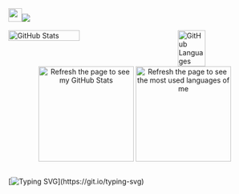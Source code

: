 <!--
**francescolonardo/francescolonardo** is a ✨ _special_ ✨ repository because its `README.md` (this file) appears on your GitHub profile.

Here are some ideas to get you started:

- 🔭 I’m currently working on ...
- 🌱 I’m currently learning ...
- 👯 I’m looking to collaborate on ...
- 🤔 I’m looking for help with ...
- 💬 Ask me about ...
- 📫 How to reach me: ...
- 😄 Pronouns: ...
- ⚡ Fun fact: ...
-->

<div align="left">
  <img src="https://custom-icon-badges.demolab.com/badge/%20-5D95F6.svg?logoSource=feather&logo=eye&logoColor=white" height="27"><img src="https://api.visitorbadge.io/api/visitors?path=francescolonardo%2Ffrancescolonardo&label=Visitors&labelColor=5D95F6&countColor=5D95F6&style=flat"> <!-- https://www.visitorbadge.io/ -->
</div>
<br>

<!--
GitHub Stats
-->

<div style="display: flex; justify-content: space-between;">
  <img alt="GitHub Stats" src="https://github-stats-ebon-three.vercel.app/api?username=francescolonardo&show=prs_merge&hide=contribs&rank_icon=github&show_icons=true&theme=github_dark_dimmed" style="width: 53%; height: auto;"/>
  <img alt="GitHub Languages" src="https://github-stats-ebon-three.vercel.app/api/top-langs/?username=francescolonardo&layout=compact&size_weight=0.5&count_weight=0.5&hide_progress=true&show_icons=true&theme=github_dark_dimmed" style="width: 33%; height: auto;"/>
</div>


<div align="center">
  <picture>
    <source
        srcset="https://github-stats-ebon-three.vercel.app/api?username=francescolonardo&hide_title=false&hide_rank=false&show_icons=true&include_all_commits=true&count_private=true&disable_animations=false&theme=dracula&locale=en&hide_border=false&order=1"
        media="(prefers-color-scheme: dark)"
    />
    <source
        srcset="https://github-stats-ebon-three.vercel.app/api?username=francescolonardo&hide_title=false&hide_rank=false&show_icons=true&include_all_commits=true&count_private=true&disable_animations=false&theme=cobalt&locale=en&hide_border=false&order=1&text_color=2A0072"
        media="(prefers-color-scheme: light)"
    />
    <img
        alt="Refresh the page to see my GitHub Stats"
        height="190px" align="center"
        src="https://github-stats-ebon-three.vercel.app/api?username=francescolonardo&show_icons=true"
    />
  </picture>
  <picture>
    <source
        srcset="https://github-stats-ebon-three.vercel.app/api/top-langs?username=francescolonardo&layout=compact&hide_title=false&hide=jupyter%20notebook&theme=tokyonight&bg_color=421A38"
        media="(prefers-color-scheme: dark)"
    />
    <source
        srcset="https://github-stats-ebon-three.vercel.app/api/top-langs?username=francescolonardo&layout=compact&hide_title=false&hide=jupyter%20notebook&theme=cobalt&bg_color=f1faee&text_color=2A0072"
        media="(prefers-color-scheme: light)"
    />
    <img
        alt="Refresh the page to see the most used languages of me"
        height="190px" align="center"
        src="https://github-stats-ebon-three.vercel.app/api/top-langs?username=arg387&layout=compact&hide=jupyter%20notebook"
    />
  </picture>
</div> 

<!--
Penetration Testing Tools

![Kali Linux](https://img.shields.io/badge/-Kali_Linux-5A5A5A?style=flat&logo=kali-linux&logoColor=white)
![Metasploit](https://img.shields.io/badge/-Metasploit-5A5A5A?style=flat&logo=metasploit&logoColor=white)
![Nmap](https://img.shields.io/badge/-Nmap-5A5A5A?style=flat&logo=nmap&logoColor=white)
![Burp Suite](https://img.shields.io/badge/-Burp_Suite-5A5A5A?style=flat&logo=burp-suite&logoColor=white)
![Wireshark](https://img.shields.io/badge/-Wireshark-5A5A5A?style=flat&logo=wireshark&logoColor=white)
![John the Ripper](https://img.shields.io/badge/-John_the_Ripper-5A5A5A?style=flat&logo=linux&logoColor=white)
![Hydra](https://img.shields.io/badge/-Hydra-5A5A5A?style=flat&logo=hydra&logoColor=white)
![Nikto](https://img.shields.io/badge/-Nikto-5A5A5A?style=flat&logo=nikto&logoColor=white)
![SQLMap](https://img.shields.io/badge/-SQLMap-5A5A5A?style=flat&logo=sql&logoColor=white)
![Netcat](https://img.shields.io/badge/-Netcat-5A5A5A?style=flat&logo=netcat&logoColor=white)
-->

<br>

[![Typing SVG](https://readme-typing-svg.herokuapp.com?font=Rubik&size=22&duration=1750&pause=150&color=5D95F6&multiline=true&width=850&height=140&lines=Welcome+to+my+GitHub!;I+am+Francesco+Lonardo+(Aka.+nVbla);+++-+Computer+Engineer;+++-+Penetration+Tester;+++++-+Cybersecurity+Enthusiast)](https://git.io/typing-svg)
